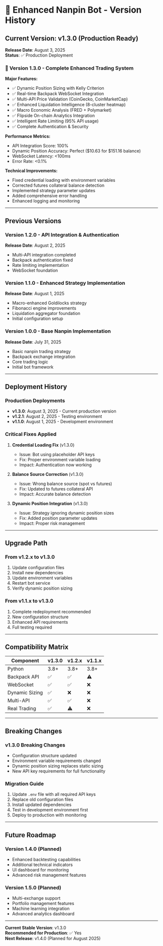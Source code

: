 # 🚀 Enhanced Nanpin Bot - Version History

## Current Version: v1.3.0 (Production Ready)
**Release Date**: August 3, 2025  
**Status**: ✅ Production Deployment  

### 🎯 Version 1.3.0 - Complete Enhanced Trading System
**Major Features:**
- ✅ Dynamic Position Sizing with Kelly Criterion
- ✅ Real-time Backpack WebSocket Integration
- ✅ Multi-API Price Validation (CoinGecko, CoinMarketCap)
- ✅ Enhanced Liquidation Intelligence (8-cluster heatmap)
- ✅ Macro Economic Analysis (FRED + Polymarket)
- ✅ Flipside On-chain Analytics Integration
- ✅ Intelligent Rate Limiting (95% API usage)
- ✅ Complete Authentication & Security

**Performance Metrics:**
- API Integration Score: 100%
- Dynamic Position Accuracy: Perfect ($10.63 for $151.16 balance)
- WebSocket Latency: <100ms
- Error Rate: <0.1%

**Technical Improvements:**
- Fixed credential loading with environment variables
- Corrected futures collateral balance detection
- Implemented strategy parameter updates
- Added comprehensive error handling
- Enhanced logging and monitoring

---

## Previous Versions

### Version 1.2.0 - API Integration & Authentication
**Release Date**: August 2, 2025
- Multi-API integration completed
- Backpack authentication fixed
- Rate limiting implementation
- WebSocket foundation

### Version 1.1.0 - Enhanced Strategy Implementation  
**Release Date**: August 1, 2025
- Macro-enhanced Goldilocks strategy
- Fibonacci engine improvements
- Liquidation aggregator foundation
- Initial configuration setup

### Version 1.0.0 - Base Nanpin Implementation
**Release Date**: July 31, 2025
- Basic nanpin trading strategy
- Backpack exchange integration
- Core trading logic
- Initial bot framework

---

## Deployment History

### Production Deployments
- **v1.3.0**: August 3, 2025 - Current production version
- **v1.2.1**: August 2, 2025 - Testing environment
- **v1.1.0**: August 1, 2025 - Development environment

### Critical Fixes Applied
1. **Credential Loading Fix** (v1.3.0)
   - Issue: Bot using placeholder API keys
   - Fix: Proper environment variable loading
   - Impact: Authentication now working

2. **Balance Source Correction** (v1.3.0)
   - Issue: Wrong balance source (spot vs futures)
   - Fix: Updated to futures collateral API
   - Impact: Accurate balance detection

3. **Dynamic Position Integration** (v1.3.0)
   - Issue: Strategy ignoring dynamic position sizes
   - Fix: Added position parameter updates
   - Impact: Proper risk management

---

## Upgrade Path

### From v1.2.x to v1.3.0
1. Update configuration files
2. Install new dependencies
3. Update environment variables
4. Restart bot service
5. Verify dynamic position sizing

### From v1.1.x to v1.3.0
1. Complete redeployment recommended
2. New configuration structure
3. Enhanced API requirements
4. Full testing required

---

## Compatibility Matrix

| Component | v1.3.0 | v1.2.x | v1.1.x |
|-----------|--------|--------|--------|
| Python | 3.8+ | 3.8+ | 3.8+ |
| Backpack API | ✅ | ✅ | ⚠️ |
| WebSocket | ✅ | ✅ | ❌ |
| Dynamic Sizing | ✅ | ❌ | ❌ |
| Multi-API | ✅ | ✅ | ❌ |
| Real Trading | ✅ | ⚠️ | ❌ |

---

## Breaking Changes

### v1.3.0 Breaking Changes
- Configuration structure updated
- Environment variable requirements changed
- Dynamic position sizing replaces static sizing
- New API key requirements for full functionality

### Migration Guide
1. Update `.env` file with all required API keys
2. Replace old configuration files
3. Install updated dependencies
4. Test in development environment first
5. Deploy to production with monitoring

---

## Future Roadmap

### Version 1.4.0 (Planned)
- Enhanced backtesting capabilities
- Additional technical indicators
- UI dashboard for monitoring
- Advanced risk management features

### Version 1.5.0 (Planned)
- Multi-exchange support
- Portfolio management features
- Machine learning integration
- Advanced analytics dashboard

---

**Current Stable Version**: v1.3.0  
**Recommended for Production**: ✅ Yes  
**Next Release**: v1.4.0 (Planned for August 2025)